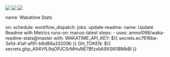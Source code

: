 <p>
<a href="https://github.com/anuraghazra/github-readme-stats#github-stats-cards">
<img align="left" src="https://github-readme-stats.vercel.app/api?username=torish14&count_private=true&include_all_commits=true&show_icons=true&theme=dracula" />
</a>

<!-- <a href="https://github.com/anuraghazra/github-readme-stats#wakatime-week-stats"> -->
<!-- <img src="https://github-readme-stats.vercel.app/api/wakatime?username=torish14&theme=dracula&layout=compact" /> -->
<!-- </a> -->

<a href="https://github.com/anuraghazra/github-readme-stats#top-languages-card">
<img align="left" src="https://github-readme-stats.vercel.app/api/top-langs/?username=torish14&hide=html,css,ejs,scss&theme=dracula" />
</a>

<a href="https://github.com/ryo-ma/github-profile-trophy">
<img src="https://github-profile-trophy.vercel.app/?username=torish14&theme=dracula" />
</a>

</p>

<!--START_SECTION:waka-->
name: Wakatime Stats

on:
  schedule:
  workflow_dispatch:
  jobs:
  update-readme:
    name: Update Readme with Metrics
    runs-on: macos-latest
    steps:
      - uses: anmol098/waka-readme-stats@master
        with:
          WAKATIME_API_KEY: ${{ secrets.ec7616be-3e1d-41af-af91-b8d86a33209b }}
          GH_TOKEN: ${{ secrets.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 }}

<!--END_SECTION:waka-->

